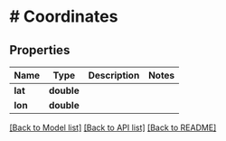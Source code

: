 # # Coordinates

## Properties

Name | Type | Description | Notes
------------ | ------------- | ------------- | -------------
**lat** | **double** |  |
**lon** | **double** |  |

[[Back to Model list]](../../README.md#models) [[Back to API list]](../../README.md#endpoints) [[Back to README]](../../README.md)
